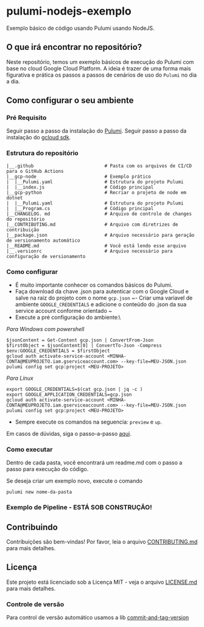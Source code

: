 # pulumi-nodejs-exemplo
Exemplo básico de código usando Pulumi usando NodeJS.

## O que irá encontrar no repositório?
Neste repositório, temos um exemplo básicos de execução do Pulumi com base no cloud Google Cloud Platform. A ideia é trazer de uma forma mais figurativa e prática os passos a passos de cenários de uso do `Pulumi` no dia a dia.

## Como configurar o seu ambiente

### Pré Requisito
Seguir passo a passo da instalação do [Pulumi](https://www.pulumi.com/docs/clouds/gcp/get-started/begin/).
Seguir passo a passo da instalação do [gcloud sdk](https://cloud.google.com/sdk/docs/install).

### Estrutura do repositório
```
|__.github                          # Pasta com os arquivos de CI/CD para o GitHub Actions
|__gcp-node                         # Exemplo prático 
|  |__Pulumi.yaml                   # Estrutura do projeto Pulumi
|  |__index.js                      # Código principal 
|__gcp-python                       # Recriar o projeto de node em dotnet
|  |__Pulumi.yaml                   # Estrutura do projeto Pulumi
|  |__Program.cs                    # Código principal 
|__CHANGELOG. md                    # Arquivo de controle de changes do repositório
|__CONTRIBUTING.md                  # Arquivo com diretrizes de contribuição
|__package.json                     # Arquivo necessário para geração de versionamento automático
|__README.md                        # Você está lendo esse arquivo
|__.versionrc                       # Arquivo necessário para configuração de versionamento
```

### Como configurar
- É muito importante conhecer os comandos básicos do Pulumi. 
- Faça download da chave .json para autenticar com o Google Cloud e salve na raiz do projeto com o nome `gcp.json`
~- Criar uma variavel de ambiente `GOOGLE_CREDENTIALS` e adicione o conteúdo do .json da sua service account conforme orientado ~
- Execute a pré configuração do ambiente:\

*Para Windows com powershell*
```
$jsonContent = Get-Content gcp.json | ConvertFrom-Json
$firstObject = $jsonContent[0] | ConvertTo-Json -Compress
$env:GOOGLE_CREDENTIALS = $firstObject
gcloud auth activate-service-account <MINHA-CONTA@MEUPROJETO.iam.gserviceaccount.com> --key-file=MEU-JSON.json
pulumi config set gcp:project <MEU-PROJETO>
```

*Para Linux*
```
export GOOGLE_CREDENTIALS=$(cat gcp.json | jq -c )
export GOOGLE_APPLICATION_CREDENTIALS=gcp.json
gcloud auth activate-service-account <MINHA-CONTA@MEUPROJETO.iam.gserviceaccount.com> --key-file=MEU-JSON.json
pulumi config set gcp:project <MEU-PROJETO>
```
- Sempre execute os comandos na seguencia: `preview` e `up`. 

Em casos de dúvidas, siga o passo-a-passo [aqui](https://www.pulumi.com/registry/packages/gcp/installation-configuration/).

### Como executar
Dentro de cada pasta, você encontrará um readme.md com o passo a passo para execução do código.

Se deseja criar um exemplo novo, execute o comando
```
pulumi new nome-da-pasta
```

### Exemplo de Pipeline - ESTÁ SOB CONSTRUÇÃO!

## Contribuindo
Contribuições são bem-vindas! Por favor, leia o arquivo [CONTRIBUTING.md](CONTRIBUTING.md) para mais detalhes.

## Licença
Este projeto está licenciado sob a Licença MIT - veja o arquivo [LICENSE.md](LICENSE.md) para mais detalhes.

### Controle de versão
Para control de versão automático usamos a lib [commit-and-tag-version](https://github.com/absolute-version/commit-and-tag-version)